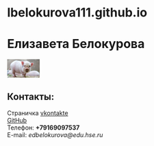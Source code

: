 # lbelokurova111.github.io
<!doctype html> <html>
<head>
<meta charset="utf-8">
<title>Моя личная страничка</title>
</head> <body>
<left><h1>Елизавета Белокурова</h1></left>
<left><img alt="Это я" width="15%" src="me.jpg"></left> <br/>
<h2>Контакты:</h2>
Страничка <a href=https://vk.com/elisiv1/>vkontakte</a> <br/>
<a href=https://github.com/lbelokurova111>GitHub</a>
<br/>
Телефон: <b>+79169097537</b>
<br/>
E-mail: <i>edbelokurova@edu.hse.ru</i>
</body> </html>
